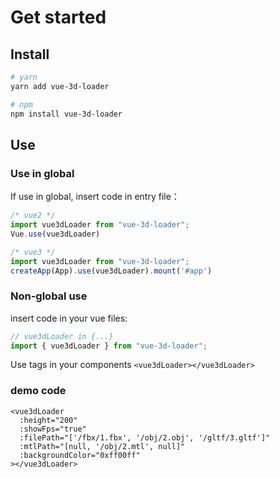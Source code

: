 # Get started

## Install

<CodeGroup>
  <CodeGroupItem title="YARN" active>

```bash
# yarn
yarn add vue-3d-loader
```

  </CodeGroupItem>

  <CodeGroupItem title="NPM">

```bash
# npm
npm install vue-3d-loader
```

  </CodeGroupItem>
</CodeGroup>

## Use

### Use in global

If use in global, insert code in entry file：

```javascript
/* vue2 */
import vue3dLoader from "vue-3d-loader";
Vue.use(vue3dLoader)

/* vue3 */
import vue3dLoader from "vue-3d-loader";
createApp(App).use(vue3dLoader).mount('#app')
```

### Non-global use

insert code in your vue files:

```javascript
// vue3dLoader in {...}
import { vue3dLoader } from "vue-3d-loader";
```

Use tags in your components `<vue3dLoader></vue3dLoader>`

### demo code

```vue
<vue3dLoader
  :height="200"
  :showFps="true"
  :filePath="['/fbx/1.fbx', '/obj/2.obj', '/gltf/3.gltf']"
  :mtlPath="[null, '/obj/2.mtl', null]"
  :backgroundColor="0xff00ff"
></vue3dLoader>
```
